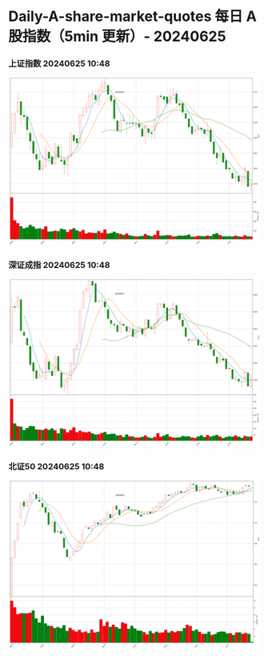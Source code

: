 
# Daily-A-share-market-quotes 每日 A 股指数（5min 更新）- 20240625

### 上证指数 20240625 10:48
![](./fig/2024/6/20240625-sh000001.png)

### 深证成指 20240625 10:48
![](./fig/2024/6/20240625-sz399001.png)

### 北证50 20240625 10:48
![](./fig/2024/6/20240625-bj899050.png)
